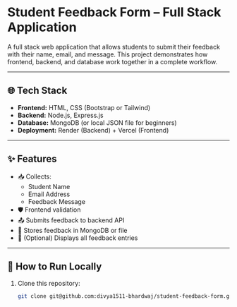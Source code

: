 # Student Feedback Form – Full Stack Application

A full stack web application that allows students to submit their feedback with their name, email, and message. This project demonstrates how frontend, backend, and database work together in a complete workflow.

---

## 🌐 Tech Stack

- **Frontend:** HTML, CSS (Bootstrap or Tailwind)
- **Backend:** Node.js, Express.js
- **Database:** MongoDB (or local JSON file for beginners)
- **Deployment:** Render (Backend) + Vercel (Frontend)

---

## ✨ Features

- 📥 Collects:
  - Student Name
  - Email Address
  - Feedback Message
- 🛡️ Frontend validation
- 📤 Submits feedback to backend API
- 💾 Stores feedback in MongoDB or file
- 🧾 (Optional) Displays all feedback entries

---

## 🚀 How to Run Locally

1. Clone this repository:
   ```bash
   git clone git@github.com:divya1511-bhardwaj/student-feedback-form.git
